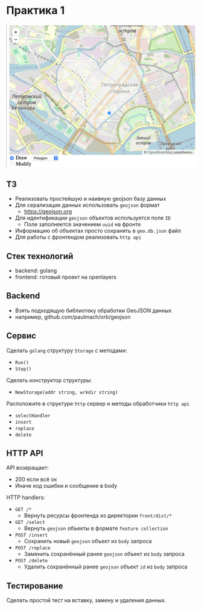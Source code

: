 # Практика 1

![Saint-Petersburg](./img/cover.png)

## ТЗ

- Реализовать простейшую и наивную geojson базу данных
- Для серализации данных использовать `geojson` формат
  - https://geojson.org
- Для идентификации `geojson` объектов используется поле `ID`
  - Поле заполняется значением `uuid` на фронте
- Информацию об объектах просто сохранять в `geo.db.json` файл
- Для работы с фронтендом реализовать `http api`

## Стек технологий

- backend: golang
- frontend: готовый проект на openlayers

## Backend

- Взять подходящую библиотеку обработки GeoJSON данных
- например, github.com/paulmach/orb/geojson

## Сервис

Сделать `golang` структуру `Storage` с методами:
- `Run()`
- `Stop()`

Сделать конструктор структуры:
- `NewStorage(addr string, wrkdir string)`

Расположите в структуре `http` сервер и методы обработчики `http api`
- `selectHandler`
- `insert`
- `replace`
- `delete`

## HTTP API

API возвращает:
  - 200 если всё ок
  - Иначе код ошибки и сообщение в body

HTTP handlers:
- `GET /*`
  - Вернуть ресурсы фронтенда из директории `front/dist/*`
- `GET /select`
  - Вернуть `geojson` объекты в формате `feature collection`
- `POST /insert`
  - Сохранить новый `geojson` объект из `body` запроса
- `POST /replace`
  - Заменить сохранённый ранее `geojson` объект из `body` запроса
- `POST /delete`
  - Удалить сохранённый ранее `geojson` объект `id` из `body` запроса

## Тестирование

Сделать простой тест на вставку, замену и удаления данных.
